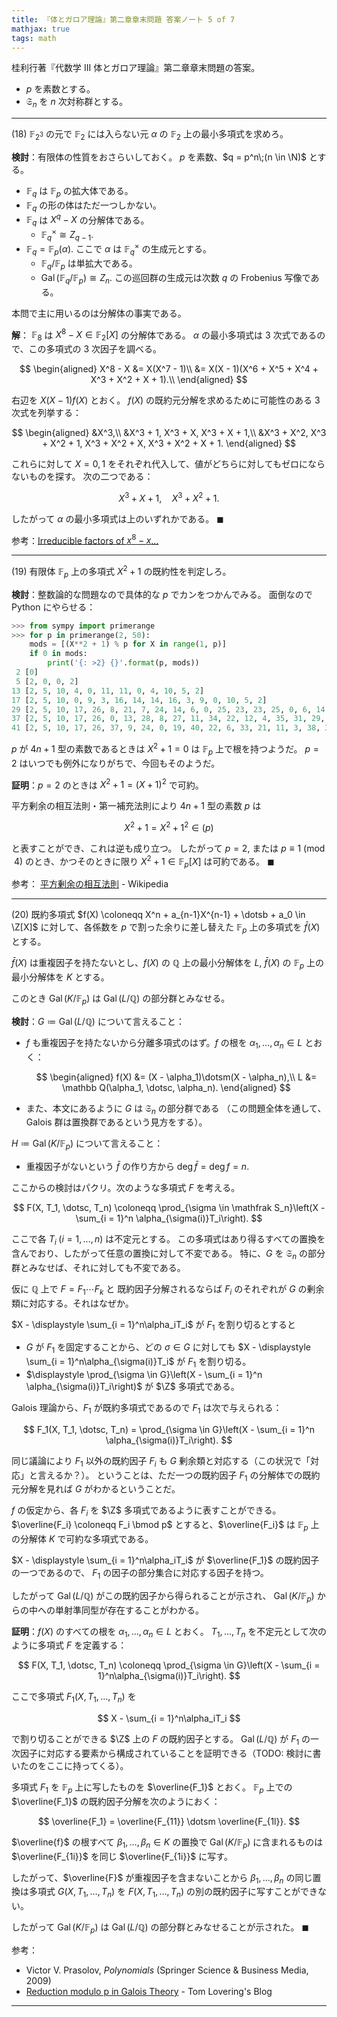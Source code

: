 ```yaml
---
title: 『体とガロア理論』第二章章末問題 答案ノート 5 of 7
mathjax: true
tags: math
---
```


桂利行著『代数学 III 体とガロア理論』第二章章末問題の答案。

* $p$ を素数とする。
* $\mathfrak S_n$ を $n$ 次対称群とする。

----

$(18)$ $\mathbb F_{2^3}$ の元で $\mathbb F_2$ には入らない元 $\alpha$
の $\mathbb F_2$ 上の最小多項式を求めろ。

**検討**：有限体の性質をおさらいしておく。
$p$ を素数、$q = p^n\;(n \in \N)$ とする。

* $\mathbb F_q$ は $\mathbb F_p$ の拡大体である。
* $\mathbb F_q$ の形の体はただ一つしかない。
* $\mathbb F_q$ は $X^q - X$ の分解体である。
  * $\mathbb F_q^\times \cong Z_{q - 1}.$
* $\mathbb F_q = \mathbb F_p(\alpha).$ ここで $\alpha$ は
  $\mathbb F_q^\times$ の生成元とする。
  * $\mathbb F_q/\mathbb F_p$ は単拡大である。
  * $\operatorname{Gal}(\mathbb F_q/\mathbb F_p) \cong Z_n.$
    この巡回群の生成元は次数 $q$ の Frobenius 写像である。

本問で主に用いるのは分解体の事実である。

**解**：
$\mathbb F_8$ は $X^8 - X \in \mathbb F_2[X]$ の分解体である。
$\alpha$ の最小多項式は $3$ 次式であるので、この多項式の $3$ 次因子を調べる。

$$
\begin{aligned}
X^8 - X &= X(X^7 - 1)\\
&= X(X - 1)(X^6 + X^5 + X^4 + X^3 + X^2 + X + 1).\\
\end{aligned}
$$

右辺を $X(X - 1)f(X)$ とおく。
$f(X)$ の既約元分解を求めるために可能性のある $3$ 次式を列挙する：

$$
\begin{aligned}
&X^3,\\
&X^3 + 1, X^3 + X, X^3 + X + 1,\\
&X^3 + X^2, X^3 + X^2 + 1, X^3 + X^2 + X, X^3 + X^2 + X + 1.
\end{aligned}
$$

これらに対して $X = 0, 1$ をそれぞれ代入して、値がどちらに対してもゼロにならないものを探す。
次の二つである：

$$
X^3 + X + 1,\quad X^3 + X^2 + 1.
$$

したがって $\alpha$ の最小多項式は上のいずれかである。
$\blacksquare$

参考：[Irreducible factors of $x^8 - x$...](https://math.stackexchange.com/questions/3072331/irreducible-factors-of-x8-x-in-z-2zx)

----

$(19)$ 有限体 $\mathbb F_p$ 上の多項式 $X^2 + 1$ の既約性を判定しろ。

**検討**：整数論的な問題なので具体的な $p$ でカンをつかんでみる。
面倒なので Python にやらせる：

```python
>>> from sympy import primerange
>>> for p in primerange(2, 50):
    mods = [(X**2 + 1) % p for X in range(1, p)]
    if 0 in mods:
        print('{: >2} {}'.format(p, mods))
 2 [0]
 5 [2, 0, 0, 2]
13 [2, 5, 10, 4, 0, 11, 11, 0, 4, 10, 5, 2]
17 [2, 5, 10, 0, 9, 3, 16, 14, 14, 16, 3, 9, 0, 10, 5, 2]
29 [2, 5, 10, 17, 26, 8, 21, 7, 24, 14, 6, 0, 25, 23, 23, 25, 0, 6, 14, 24, 7, 21, 8, 26, 17, 10, 5, 2]
37 [2, 5, 10, 17, 26, 0, 13, 28, 8, 27, 11, 34, 22, 12, 4, 35, 31, 29, 29, 31, 35, 4, 12, 22, 34, 11, 27, 8, 28, 13, 0, 26, 17, 10, 5, 2]
41 [2, 5, 10, 17, 26, 37, 9, 24, 0, 19, 40, 22, 6, 33, 21, 11, 3, 38, 34, 32, 32, 34, 38, 3, 11, 21, 33, 6, 22, 40, 19, 0, 24, 9, 37, 26, 17, 10, 5, 2]
```

$p$ が $4n + 1$ 型の素数であるときは $X^2 + 1 = 0$ は $\mathbb F_p$ 上で根を持つようだ。
$p = 2$ はいつでも例外になりがちで、今回もそのようだ。

**証明**：$p = 2$ のときは $X^2 + 1 = (X + 1)^2$ で可約。

平方剰余の相互法則・第一補充法則により $4n + 1$ 型の素数 $p$ は

$$
X^2 + 1 = X^2 + 1^2 \in (p)
$$

と表すことができ、これは逆も成り立つ。
したがって $p = 2,$ または $p \equiv 1 \pmod 4$
のとき、かつそのときに限り $X^2 + 1 \in \mathbb F_p[X]$ は可約である。
$\blacksquare$

参考：
[平方剰余の相互法則](https://ja.wikipedia.org/wiki/%E5%B9%B3%E6%96%B9%E5%89%B0%E4%BD%99%E3%81%AE%E7%9B%B8%E4%BA%92%E6%B3%95%E5%89%87) - Wikipedia

----

$(20)$ 既約多項式 $f(X) \coloneqq X^n + a_{n-1}X^{n-1} + \dotsb + a_0 \in \Z[X]$
に対して、各係数を $p$ で割った余りに差し替えた $\mathbb F_p$ 上の多項式を
$\bar f(X)$ とする。

$\bar f(X)$ は重複因子を持たないとし、$f(X)$ の $\mathbb Q$ 上の最小分解体を
$L,$ $\bar f(X)$ の $\mathbb F_p$ 上の最小分解体を $K$ とする。

このとき $\operatorname{Gal}(K/\mathbb F_p)$ は
$\operatorname{Gal}(L/\mathbb Q)$ の部分群とみなせる。

**検討**：$G \coloneqq \operatorname{Gal}(L/\mathbb Q)$ について言えること：

* $f$ も重複因子を持たないから分離多項式のはず。$f$ の根を
  $\alpha_1, \dotsc, \alpha_n \in L$ とおく：

  $$
  \begin{aligned}
  f(X) &= (X - \alpha_1)\dotsm(X - \alpha_n),\\
  L &= \mathbb Q(\alpha_1, \dotsc, \alpha_n).
  \end{aligned}
  $$
  
* また、本文にあるように $G$ は $\mathfrak S_n$ の部分群である
  （この問題全体を通して、Galois 群は置換群であるという見方をする）。

$H \coloneqq \operatorname{Gal}(K/\mathbb F_p)$ について言えること：

* 重複因子がないという $\bar f$ の作り方から $\deg \bar f = \deg f = n.$

ここからの検討はパクリ。次のような多項式 $F$ を考える。

$$
F(X, T_1, \dotsc, T_n) \coloneqq
\prod_{\sigma \in \mathfrak S_n}\left(X - \sum_{i = 1}^n \alpha_{\sigma(i)}T_i\right).
$$

ここで各 $T_i\;(i = 1, \dotsc, n)$ は不定元とする。
この多項式はあり得るすべての置換を含んでおり、したがって任意の置換に対して不変である。
特に、$G$ を $\mathfrak{S}_{n}$ の部分群とみなせば、それに対しても不変である。

仮に $\mathbb Q$ 上で $F = F_1\dotsm F_k$ と 既約因子分解されるならば
$F_i$ のそれぞれが $G$ の剰余類に対応する。それはなぜか。

$X - \displaystyle \sum_{i = 1}^n\alpha_iT_i$ が $F_1$ を割り切るとすると

* $G$ が $F_1$ を固定することから、どの $\sigma \in G$ に対しても
  $X - \displaystyle \sum_{i = 1}^n\alpha_{\sigma(i)}T_i$ が $F_1$ を割り切る。
* $\displaystyle \prod_{\sigma \in G}\left(X - \sum_{i = 1}^n \alpha_{\sigma(i)}T_i\right)$
  が $\Z$ 多項式である。

Galois 理論から、$F_1$ が既約多項式であるので $F_1$ は次で与えられる：

$$
F_1(X, T_1, \dotsc, T_n) = \prod_{\sigma \in G}\left(X - \sum_{i = 1}^n \alpha_{\sigma(i)}T_i\right).
$$

同じ議論により $F_1$ 以外の既約因子 $F_i$ も $G$ 剰余類と対応する（この状況で「対応」と言えるか？）。
ということは、ただ一つの既約因子 $F_1$ の分解体での既約元分解を見れば
$G$ がわかるということだ。

$f$ の仮定から、各 $F_i$ を $\Z$ 多項式であるように表すことができる。
$\overline{F_i} \coloneqq F_i \bmod p$ とすると、$\overline{F_i}$ は
$\mathbb F_p$ 上の分解体 $K$ で可約な多項式である。

$X - \displaystyle \sum_{i = 1}^n\alpha_iT_i$ が
$\overline{F_1}$ の既約因子の一つであるので、
$F_1$ の因子の部分集合に対応する因子を持つ。

したがって $\operatorname{Gal}(L/\mathbb Q)$ がこの既約因子から得られることが示され、
$\operatorname{Gal}(K/\mathbb F_p)$ からの中への単射準同型が存在することがわかる。

**証明**：$f(X)$ のすべての根を $\alpha_1, \dotsc, \alpha_n \in L$ とおく。
$T_1, \dotsc, T_n$ を不定元として次のように多項式 $F$ を定義する：

$$
F(X, T_1, \dotsc, T_n) \coloneqq
\prod_{\sigma \in G}\left(X - \sum_{i = 1}^n\alpha_{\sigma(i)}T_i\right).
$$

ここで多項式 $F_1(X, T_1, \dotsc, T_n)$ を

$$
X - \sum_{i = 1}^n\alpha_iT_i
$$

で割り切ることができる $\Z$ 上の $F$ の既約因子とする。
$\operatorname{Gal}(L/\mathbb Q)$ が
$F_1$ の一次因子に対応する要素から構成されていることを証明できる（TODO: 検討に書いたのをここに持ってくる）。

多項式 $F_1$ を $\mathbb F_p$ 上に写したものを $\overline{F_1}$ とおく。
$\mathbb F_p$ 上での $\overline{F_1}$ の既約因子分解を次のようにおく：

$$
\overline{F_1} = \overline{F_{11}} \dotsm \overline{F_{1l}}.
$$

$\overline{f}$ の根すべて $\beta_1, \dotsc, \beta_n \in K$ の置換で
$\operatorname{Gal}(K/\mathbb F_p)$ に含まれるものは
$\overline{F_{1i}}$ を同じ $\overline{F_{1i}}$ に写す。

したがって、$\overline{F}$ が重複因子を含まないことから
$\beta_1, \dotsc, \beta_n$ の同じ置換は多項式
$G(X, T_1, \dotsc, T_n)$ を $F(X, T_1, \dotsc, T_n)$ の別の既約因子に写すことができない。

したがって $\operatorname{Gal}(K/\mathbb F_p)$ は
$\operatorname{Gal}(L/\mathbb Q)$ の部分群とみなせることが示された。
$\blacksquare$

参考：

* Victor V. Prasolov, *Polynomials*
  (Springer Science & Business Media, 2009)
* [Reduction modulo p in Galois Theory](https://tlovering.wordpress.com/2011/05/07/reduction-modulo-p-in-galois-theory/) - Tom Lovering's Blog

----
